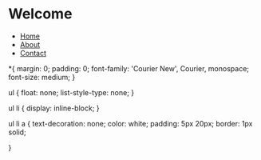 <!DOCTYPE html>
<html>

<head>
  <title> My Web Page </title>
</head>

<body>
  <h1> Welcome </h1>

  <nav>
    <ul>
      <li><a href = "#">Home</a></li>
      <li><a href = "#">About</a></li>
      <li><a href = "#">Contact</a></li>
    </ul>
  </nav>
  
</body>
</html>

*{
    margin: 0;
    padding: 0;
    font-family: 'Courier New', Courier, monospace;
    font-size: medium;
}

ul {
    float: none;
    list-style-type: none;
}

ul li {
    display: inline-block;
}

ul li a {
    text-decoration: none;
    color: white;
    padding: 5px 20px;
    border: 1px solid;

}
